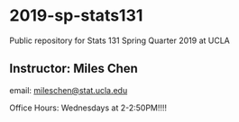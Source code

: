 # 2019-sp-stats131
Public repository for Stats 131 Spring Quarter 2019 at UCLA

## Instructor: Miles Chen

email: mileschen@stat.ucla.edu

Office Hours: Wednesdays at 2-2:50PM!!!!

